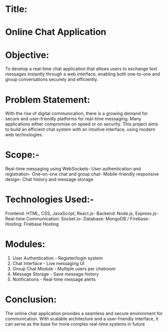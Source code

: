 # Title:
# Online Chat Application
 
# Objective:
 To develop a real-time chat application that allows users to exchange text messages instantly
 through a web interface, enabling both one-to-one and group conversations securely and efficiently.
 
# Problem Statement:
 With the rise of digital communication, there is a growing demand for secure and user-friendly platforms 
for real-time messaging. Many applications either compromise on speed or on security. This project 
aims to build an efficient chat system with an intuitive interface, using modern web technologies.

# Scope:-
Real-time messaging using WebSockets- User authentication and registration- One-on-one chat and group chat- Mobile-friendly responsive design- Chat history and message storage

 # Technologies Used:- 
 Frontend: HTML, CSS, JavaScript, React.js- 
 Backend: Node.js, Express.js- 
 Real-time Communication: Socket.io- 
 Database: MongoDB / Firebase- 
 Hosting: Firebase Hosting

# Modules:
 1. User Authentication - Register/login system
 2. Chat Interface - Live messaging UI
 3. Group Chat Module - Multiple users per chatroom
 4. Message Storage - Save message history
 5. Notifications - Real-time message alerts
 # Conclusion:
 The online chat application provides a seamless and secure environment for communication. With
 scalable architecture and a user-friendly interface, it can serve as the base for more complex
 real-time systems in future
